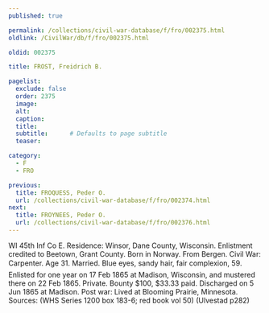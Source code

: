 ```yaml
---
published: true

permalink: /collections/civil-war-database/f/fro/002375.html
oldlink: /CivilWar/db/f/fro/002375.html

oldid: 002375

title: FROST, Freidrich B.

pagelist:
  exclude: false
  order: 2375
  image: 
  alt:
  caption:
  title:
  subtitle:      # Defaults to page subtitle
  teaser:

category: 
  - F 
  - FRO

previous:
  title: FROQUESS, Peder O.
  url: /collections/civil-war-database/f/fro/002374.html  
next:
  title: FROYNEES, Peder O.
  url: /collections/civil-war-database/f/fro/002376.html   
---
```

WI 45th Inf Co E. Residence: Winsor, Dane County, Wisconsin. Enlistment credited to Beetown, Grant County. Born in Norway. From Bergen. Civil War: Carpenter. Age 31. Married. Blue eyes, sandy hair, fair complexion, 5&#146;9&#148;. Enlisted for one year on 17 Feb 1865 at Madison, Wisconsin, and mustered there on 22 Feb 1865. Private. Bounty $100, $33.33 paid. Discharged on 5 Jun 1865 at Madison. Post war: Lived at Blooming Prairie, Minnesota. Sources: (WHS Series 1200 box 183-6; red book vol 50) (Ulvestad p282)